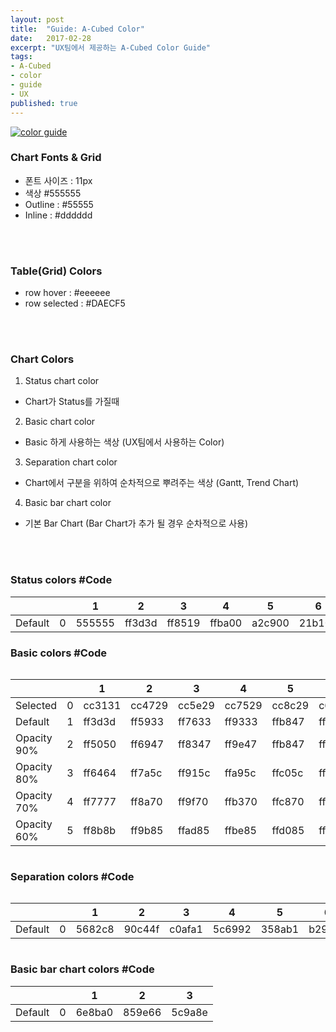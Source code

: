 ```yaml
---
layout: post
title:  "Guide: A-Cubed Color"
date:   2017-02-28
excerpt: "UX팀에서 제공하는 A-Cubed Color Guide"
tags:
- A-Cubed
- color
- guide
- UX
published: true
---
```


<a href="{{ site.url }}/images/works/20170228/image-1.jpg"><img src="{{ site.url }}/images/works/20170228/image-1.jpg" alt="color guide"></a>
      
### Chart Fonts & Grid

* 폰트 사이즈 : 11px 
* 색상 #555555
* Outline : #55555
* Inline : #dddddd
<br>
<br>

### Table(Grid) Colors

* row hover : #eeeeee
* row selected : #DAECF5
<br>
<br>

### Chart Colors

1. Status chart color
  * Chart가 Status를 가질때
  
2. Basic chart color
  * Basic 하게 사용하는 색상 (UX팀에서 사용하는 Color)
  
3. Separation chart color
  * Chart에서 구분을 위하여 순차적으로 뿌려주는 색상 (Gantt, Trend Chart)
  
4. Basic bar chart color
  * 기본 Bar Chart (Bar Chart가 추가 될 경우 순차적으로 사용)
<br>
<br>

### Status colors #Code

<table>
    <thead>
      <tr>
        <th></th>
        <th></th> 
        <th>1</th>
        <th>2</th>
        <th>3</th>
        <th>4</th>
        <th>5</th>
        <th>6</th>
        <th>7</th>
      </tr>
    </thead>
    <tbody>
     <tr>
        <td>Default</td>
        <td>0</td> 
        <td>555555</td>
        <td>ff3d3d</td>
        <td>ff8519</td>
        <td>ffba00</td>
        <td>a2c900</td>
        <td>21b100</td>
        <td>3793ff</td>
      </tr>
    </tbody>
</table>


### Basic colors #Code

<div style="width:100%; overflow:auto;">
<table>
    <thead>
      <tr>
        <th></th>
        <th></th> 
        <th>1</th>
        <th>2</th>
        <th>3</th>
        <th>4</th>
        <th>5</th>
        <th>6</th>
        <th>7</th>
        <th>8</th> 
        <th>9</th>
        <th>10</th>
        <th>11</th>
        <th>12</th>
        <th>13</th>
        <th>14</th>
        <th>15</th>
        <th>16</th>
        <th>17</th>
        <th>18</th>
        <th>19</th>
        <th>20</th>
      </tr>
    </thead>
    <tbody>
     <tr>
        <td>Selected</td>
        <td>0</td> 
        <td>cc3131</td>
        <td>cc4729</td>
        <td>cc5e29</td>
        <td>cc7529</td>
        <td>cc8c29</td>
        <td>c6b700</td>
        <td>8fb200</td>
        <td>51a800</td>
        <td>1e9e00</td>
        <td>1a8e00</td>
        <td>008e78</td>
        <td>009fa7</td>
        <td>0086ba</td>
        <td>3163cc</td>
        <td>4e5ac2</td>
        <td>724abf</td>
        <td>9532a8</td>
        <td>b43b82</td>
        <td>cc3c66</td>
        <td>9a8878</td>
      </tr>
      <tr>
        <td>Default</td>
        <td>1</td> 
        <td>ff3d3d</td>
        <td>ff5933</td>
        <td>ff7633</td>
        <td>ff9333</td>
        <td>ffb847</td>
        <td>ffd400</td>
        <td>b3de00</td>
        <td>66d200</td>
        <td>25c500</td>
        <td>21b100</td>
        <td>19baa1</td>
        <td>00c7d1</td>
        <td>00a7e8</td>
        <td>3d7cff</td>
        <td>6270f2</td>
        <td>8e5def</td>
        <td>ba3ed2</td>
        <td>e14aa3</td>
        <td>ff4b80</td>
        <td>c1aa96</td>
      </tr>
      <tr>
        <td>Opacity 90%</td>
        <td>2</td> 
        <td>ff5050</td>
        <td>ff6947</td>
        <td>ff8347</td>
        <td>ff9e47</td>
        <td>ffb847</td>
        <td>ffd819</td>
        <td>bae119</td>
        <td>75d619</td>
        <td>3acb19</td>
        <td>37b919</td>
        <td>1abaa2</td>
        <td>19ccd6</td>
        <td>19b0ea</td>
        <td>5089ff</td>
        <td>717ef3</td>
        <td>996df1</td>
        <td>c151d6</td>
        <td>e45cac</td>
        <td>ff5d8c</td>
        <td>c7b2a0</td>
      </tr>
      <tr>
        <td>Opacity 80%</td>
        <td>3</td> 
        <td>ff6464</td>
        <td>ff7a5c</td>
        <td>ff915c</td>
        <td>ffa95c</td>
        <td>ffc05c</td>
        <td>ffdd33</td>
        <td>c2e533</td>
        <td>85db33</td>
        <td>51d133</td>
        <td>4dc133</td>
        <td>33c1ac</td>
        <td>33d2da</td>
        <td>33b9ed</td>
        <td>6496ff</td>
        <td>818df5</td>
        <td>a57df2</td>
        <td>c865db</td>
        <td>e76eb5</td>
        <td>ff6f99</td>
        <td>cdbbab</td>
      </tr>
      <tr>
        <td>Opacity 70%</td>
        <td>4</td> 
        <td>ff7777</td>
        <td>ff8a70</td>
        <td>ff9f70</td>
        <td>ffb370</td>
        <td>ffc870</td>
        <td>ffe14c</td>
        <td>cae84c</td>
        <td>94df4c</td>
        <td>66d64c</td>
        <td>63c84c</td>
        <td>4cc9b6</td>
        <td>4cd8df</td>
        <td>4cc1ef</td>
        <td>77a3ff</td>
        <td>919bf6</td>
        <td>b08df4</td>
        <td>cf78df</td>
        <td>ea80be</td>
        <td>ff81a6</td>
        <td>d3c3b5</td>
      </tr>
      <tr>
        <td>Opacity 60%</td>
        <td>5</td> 
        <td>ff8b8b</td>
        <td>ff9b85</td>
        <td>ffad85</td>
        <td>ffbe85</td>
        <td>ffd085</td>
        <td>ffe566</td>
        <td>d1eb66</td>
        <td>a3e466</td>
        <td>7cdc66</td>
        <td>7ad066</td>
        <td>66d1c1</td>
        <td>66dde3</td>
        <td>66caf1</td>
        <td>8bb0ff</td>
        <td>a1a9f7</td>
        <td>bb9ef5</td>
        <td>d68be4</td>
        <td>ed92c8</td>
        <td>ff93b3</td>
        <td>daccc0</td>
      </tr>
    </tbody>
</table>
</div>


### Separation colors #Code

<div style="width:100%; overflow:auto;">
<table>
    <thead>
      <tr>
        <th></th>
        <th></th> 
        <th>1</th>
        <th>2</th>
        <th>3</th>
        <th>4</th>
        <th>5</th>
        <th>6</th>
        <th>7</th>
        <th>8</th> 
        <th>9</th>
        <th>10</th>
        <th>11</th>
        <th>12</th>
        <th>13</th>
        <th>14</th>
        <th>15</th>
        <th>16</th> 
        <th>17</th>
        <th>18</th>
        <th>19</th>
        <th>20</th>
      </tr>
    </thead>
    <tbody>
     <tr>
        <td>Default</td>
        <td>0</td> 
        <td>5682c8</td>
        <td>90c44f</td>
        <td>c0afa1</td>
        <td>5c6992</td>
        <td>358ab1</td>
        <td>b29b5e</td>
        <td>8b9c7e</td>
        <td>8f9cdc</td> 
        <td>6c5d9d</td>
        <td>7c838a</td>
        <td>4e9f9b</td>
        <td>c7c598</td>
        <td>a5a064</td>
        <td>9e6c94</td>
        <td>4f6aa0</td>
        <td>4ea9c4</td>
        <td>5c9252</td>
        <td>48b374</td>
        <td>9b8241</td>
        <td>c09a83</td>
      </tr>
    </tbody>
</table>
</div>


### Basic bar chart colors #Code

<table>
    <thead>
      <tr>
        <th></th>
        <th></th> 
        <th>1</th>
        <th>2</th>
        <th>3</th>
      </tr>
    </thead>
    <tbody>
     <tr>
        <td>Default</td>
        <td>0</td> 
        <td>6e8ba0</td>
        <td>859e66</td>
        <td>5c9a8e</td>
      </tr>
    </tbody>
</table>